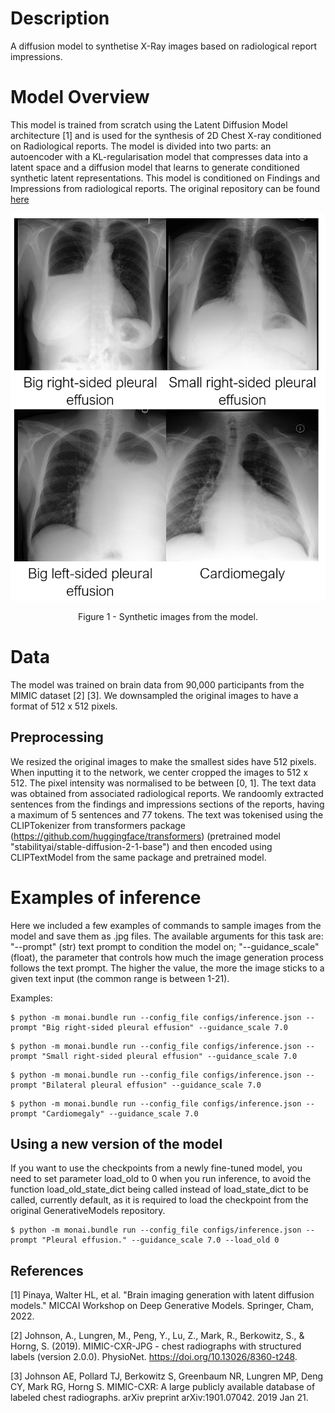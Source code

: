 # Description

A diffusion model to synthetise X-Ray images based on radiological report impressions. 

# Model Overview
This model is trained from scratch using the Latent Diffusion Model architecture [1] and is used for the synthesis of
2D Chest X-ray conditioned on Radiological reports. The model is divided into two parts: an autoencoder with a
KL-regularisation model that compresses data into a latent space and a diffusion model that learns to generate
conditioned synthetic latent representations. This model is conditioned on Findings and Impressions from radiological
reports. The original repository can be found [here](https://github.com/Warvito/generative_chestxray)

![](./figure_1.png) <br>
<p align="center">
Figure 1 - Synthetic images from the model. </p>

# Data
The model was trained on brain data from 90,000 participants from the MIMIC dataset [2] [3]. We downsampled the
original images to have a format of 512 x 512 pixels.

## Preprocessing
We resized the original images to make the smallest sides have 512 pixels. When inputting it to the network, we center
cropped the images to 512 x 512. The pixel intensity was normalised to be between [0, 1]. The text data was obtained
from associated radiological reports. We randoomly extracted sentences from the findings and impressions sections of the
reports, having a maximum of 5 sentences and 77 tokens. The text was tokenised using the CLIPTokenizer from
transformers package (https://github.com/huggingface/transformers) (pretrained model
"stabilityai/stable-diffusion-2-1-base") and then encoded using CLIPTextModel from the same package and pretrained
model.

# Examples of inference 

Here we included a few examples of commands to sample images from the model and save them as .jpg files. The available
arguments for this task are: "--prompt" (str) text prompt to condition the model on; "--guidance_scale" (float), the
parameter that controls how much the image generation process follows the text prompt. The higher the value, the more
the image sticks to a given text input (the common range is between 1-21).

Examples:

```shell
$ python -m monai.bundle run --config_file configs/inference.json --prompt "Big right-sided pleural effusion" --guidance_scale 7.0
```

```shell
$ python -m monai.bundle run --config_file configs/inference.json --prompt "Small right-sided pleural effusion" --guidance_scale 7.0
```

```shell
$ python -m monai.bundle run --config_file configs/inference.json --prompt "Bilateral pleural effusion" --guidance_scale 7.0
```

```shell
$ python -m monai.bundle run --config_file configs/inference.json --prompt "Cardiomegaly" --guidance_scale 7.0
```

## Using a new version of the model

If you want to use the checkpoints from a newly fine-tuned model, you need to set parameter load_old to 0 when you run inference,
to avoid the function load_old_state_dict being called instead of load_state_dict to be called, currently default, as it is 
required to load the checkpoint from the original GenerativeModels repository.

```shell
$ python -m monai.bundle run --config_file configs/inference.json --prompt "Pleural effusion." --guidance_scale 7.0 --load_old 0
```

## References


[1] Pinaya, Walter HL, et al. "Brain imaging generation with latent diffusion models." MICCAI Workshop on Deep Generative Models. Springer, Cham, 2022.

[2] Johnson, A., Lungren, M., Peng, Y., Lu, Z., Mark, R., Berkowitz, S., & Horng, S. (2019). MIMIC-CXR-JPG - chest radiographs with structured labels (version 2.0.0). PhysioNet. https://doi.org/10.13026/8360-t248.

[3] Johnson AE, Pollard TJ, Berkowitz S, Greenbaum NR, Lungren MP, Deng CY, Mark RG, Horng S. MIMIC-CXR: A large publicly available database of labeled chest radiographs. arXiv preprint arXiv:1901.07042. 2019 Jan 21.
